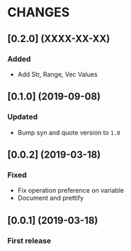 # CHANGES

## [0.2.0] (XXXX-XX-XX)

### Added
- Add Str, Range, Vec<Value> Values 

## [0.1.0] (2019-09-08)

### Updated
- Bump syn and quote version to `1.0`

## [0.0.2] (2019-03-18)

### Fixed

- Fix operation preference on variable 
- Document and prettify

## [0.0.1] (2019-03-18)

### First release
